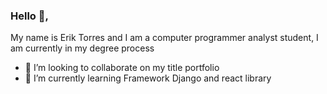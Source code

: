 ### Hello 👋, 
My name is Erik Torres and I am a computer programmer analyst student, I am currently in my degree process

- 👯 I’m looking to collaborate on my title portfolio
- 🌱 I’m currently learning Framework Django and react library

<!--
**Eriktorress/eriktorress** is a ✨ _special_ ✨ repository because its `README.md` (this file) appears on your GitHub profile.

Here are some ideas to get you started:

- 🔭 I’m currently working on ...

- 👯 I’m looking to collaborate on my title portfolio
- 🤔 I’m looking for help with ...
- 💬 Ask me about ...
- 📫 How to reach me: ...
- 😄 Pronouns: ...
- ⚡ Fun fact: ...
-->

